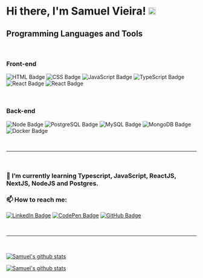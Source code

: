 # Hi there, I'm Samuel Vieira! <img src="https://raw.githubusercontent.com/MartinHeinz/MartinHeinz/master/wave.gif" width="20px">

## Programming Languages and Tools

<br />

### Front-end
![HTML Badge](https://img.shields.io/badge/-HTML%205-E34F26?logo=html5&logoColor=white&style=for-the-badge&labelColor=E34F26)
![CSS Badge](https://img.shields.io/badge/-CSS%203-1572B6?logo=css3&logoColor=white&style=for-the-badge&labelColor=1572B6)
![JavaScript Badge](https://img.shields.io/badge/-javascript-F7DF1E?logo=javascript&logoColor=black&style=for-the-badge&labelColor=F7DF1E)
![TypeScript Badge](https://img.shields.io/badge/-TYPESCRIPT-3178C6?logo=javascript&logoColor=white&style=for-the-badge&labelColor=3178C6)
![React Badge](https://img.shields.io/badge/-REACT.JS-61DAFB?logo=REACT&logoColor=black&style=for-the-badge&labelColor=61DAFB)
![React Badge](https://img.shields.io/badge/-NEXT.JS-000000?logo=next.js&logoColor=white&style=for-the-badge&labelColor=000000)

<br />

### Back-end
![Node Badge](https://img.shields.io/badge/-NODE.JS-339933?logo=node.js&logoColor=white&style=for-the-badge&labelColor=339933)
![PostgreSQL Badge](https://img.shields.io/badge/-POSTGRESQL-336791?logo=postgresql&logoColor=white&style=for-the-badge&labelColor=336791)
![MySQL Badge](https://img.shields.io/badge/-MYSQL-4479A1?logo=mysql&logoColor=white&style=for-the-badge&labelColor=4479A1)
![MongoDB Badge](https://img.shields.io/badge/-MONGODB-47A248?logo=mongodb&logoColor=white&style=for-the-badge&labelColor=47A248)
![Docker Badge](https://img.shields.io/badge/-DOCKER-2496ED?style=for-the-badge&logo=docker&logoColor=white&labelColor=2496ED)


<br />

____

<br />

### 🌱 I’m currently learning Typescript, JavaScript, ReactJS, NextJS, NodeJS and Postgres.
### 📫 How to reach me:

[![LinkedIn Badge](https://img.shields.io/badge/-LinkedIn-0A66C2?style=for-the-badge&logo=Linkedin&logoColor=white&labelColor=0A66C2)](https://www.linkedin.com/in/vieira-samuel)
[![CodePen Badge](https://img.shields.io/badge/-CODEPEN-000000?style=for-the-badge&logo=codepen&logoColor=white&labelColor=000000)](https://www.codepen.io/in/vieirasamuel)
[![GitHub Badge](https://img.shields.io/badge/-GITHUB-181717?style=for-the-badge&logo=github&logoColor=white&labelColor=181717)](https://www.github.com/vieirasamuel)

<br />

____

<br />

[![Samuel's github stats](https://github-readme-stats.vercel.app/api?username=vieirasamuel&count_private=true&show_icons=true&theme=react)](https://github.com/vieirasamuel)

[![Samuel's github stats](https://github-readme-stats.vercel.app/api/top-langs/?username=vieirasamuel&layout=compact&theme=react)](https://github.com/vieirasamuel)

<!--
**vieirasamuel/vieirasamuel** is a ✨ _special_ ✨ repository because its `README.md` (this file) appears on your GitHub profile.

Here are some ideas to get you started:

- 🔭 I’m currently working on ...
- 🌱 I’m currently learning ...
- 👯 I’m looking to collaborate on ...
- 🤔 I’m looking for help with ...
- 💬 Ask me about ...
- 📫 How to reach me: ...
- 😄 Pronouns: ...
- ⚡ Fun fact: ...
-->
